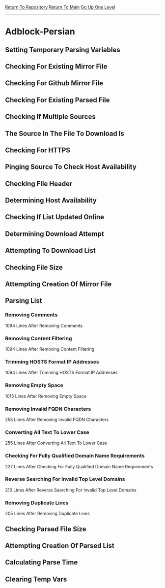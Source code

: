 [Return To Repository](https://github.com/deathbybandaid/piholeparser/)
[Return To Main](https://github.com/deathbybandaid/piholeparser/blob/dev-nomerge/RecentRunLogs/Mainlog.md)
[Go Up One Level](https://github.com/deathbybandaid/piholeparser/blob/dev-nomerge/RecentRunLogs/TopLevelScripts/30-Processing-Blacklists.md)
____________________________________
# Adblock-Persian
## Setting Temporary Parsing Variables
## Checking For Existing Mirror File
## Checking For Github Mirror File
## Checking For Existing Parsed File
## Checking If Multiple Sources
## The Source In The File To Download Is
## Checking For HTTPS
## Pinging Source To Check Host Availability
## Checking File Header
## Determining Host Availability
## Checking If List Updated Online
## Determining Download Attempt
## Attempting To Download List
## Checking File Size
## Attempting Creation Of Mirror File
## Parsing List
### Removing Comments
1094 Lines After Removing Comments
### Removing Content Filtering
1094 Lines After Removing Content Filtering
### Trimming HOSTS Format IP Addresses
1094 Lines After Trimming HOSTS Format IP Addresses
### Removing Empty Space
1015 Lines After Removing Empty Space
### Removing Invalid FQDN Characters
255 Lines After Removing Invalid FQDN Characters
### Converting All Text To Lower Case
255 Lines After Converting All Text To Lower Case
### Checking For Fully Qualified Domain Name Requirements
227 Lines After Checking For Fully Qualified Domain Name Requirements
### Reverse Searching For Invalid Top Level Domains
210 Lines After Reverse Searching For Invalid Top Level Domains
### Removing Duplicate Lines
205 Lines After Removing Duplicate Lines
## Checking Parsed File Size
## Attempting Creation Of Parsed List
## Calculating Parse Time
## Clearing Temp Vars
